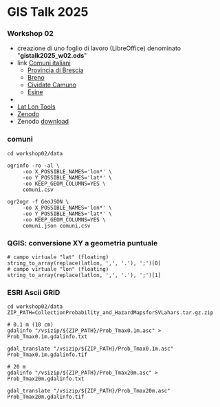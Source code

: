 # GIS Talk 2025

### Workshop 02
- creazione di uno foglio di lavoro (LibreOffice) denominato "__gistalk2025_w02.ods__"
- link [Comuni italiani](https://www.comuni-italiani.it/)
  - [Provincia di Brescia](https://www.comuni-italiani.it/017/index.html)
  - [Breno](https://www.comuni-italiani.it/017/028/clima.html)
  - [Cividate Camuno](https://www.comuni-italiani.it/017/055/clima.html)
  - [Esine](https://www.comuni-italiani.it/017/070/clima.html)
- [](https://gdal.org/en/stable/drivers/vector/csv.html)
- [Lat Lon Tools](https://plugins.qgis.org/plugins/latlontools/)
- [Zenodo](https://zenodo.org)
- Zenodo [download](https://zenodo.org/records/14288612/files/CollectionProbability&HazardMapsforSVLahars.tar.gz.zip?download=1)

### comuni
```
cd workshop02/data

ogrinfo -ro -al \
     -oo X_POSSIBLE_NAMES='lon*' \
     -oo Y_POSSIBLE_NAMES='lat*' \
     -oo KEEP_GEOM_COLUMNS=YES \
     comuni.csv

ogr2ogr -f GeoJSON \
     -oo X_POSSIBLE_NAMES='lon*' \
     -oo Y_POSSIBLE_NAMES='lat*' \
     -oo KEEP_GEOM_COLUMNS=YES \
     comuni.json comuni.csv 
```
### QGIS: conversione XY a geometria puntuale
```
# campo virtuale "lat" (floating)
string_to_array(replace(latlon, ',', '.'), ';')[0]
# campo virtuale "lon" (floating)
string_to_array(replace(latlon, ',', '.'), ';')[1]
```

### ESRI Ascii GRID
```
cd workshop02/data
ZIP_PATH=CollectionProbability_and_HazardMapsforSVLahars.tar.gz.zip

# 0.1 m (10 cm)
gdalinfo "/vsizip/${ZIP_PATH}/Prob_Tmax0.1m.asc" > Prob_Tmax0.1m.gdalinfo.txt

gdal_translate "/vsizip/${ZIP_PATH}/Prob_Tmax0.1m.asc" Prob_Tmax0.1m.gdalinfo.tif

# 20 m
gdalinfo "/vsizip/${ZIP_PATH}/Prob_Tmax20m.asc" > Prob_Tmax20m.gdalinfo.txt

gdal_translate "/vsizip/${ZIP_PATH}/Prob_Tmax20m.asc" Prob_Tmax20m.gdalinfo.tif
```